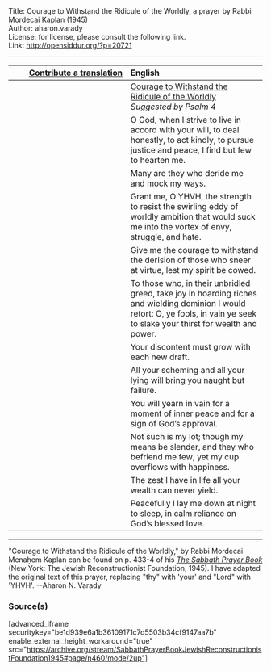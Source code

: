 <html>
<head></head>
<body>
Title: Courage to Withstand the Ridicule of the Worldly, a prayer by Rabbi Mordecai Kaplan (1945)<br />
Author: aharon.varady<br />
License: for license, please consult the following link.<br />
Link: <a href="http://opensiddur.org/?p=20721">http://opensiddur.org/?p=20721</a>
<p />
<hr />

<table style="margin-left: auto;margin-right: auto;" class="draggable">
<thead><tr><th id="x" style="text-align: right;"><a href="/contributing/upload/">Contribute a translation</a></th><th style="text-align: left;">English</th></tr></thead>
<tbody>
<tr><td style="vertical-align:top;" width="46%">
<div class="liturgy"><span lang="he">

</span></div></td>
 
<td style="vertical-align:top;" width="53%">
<div class="english">
<u>Courage to Withstand the Ridicule of the Worldly</u>
<em>Suggested by Psalm 4</em>
</div></td></tr>


<tr><td style="vertical-align:top;" width="46%">
<div class="liturgy"><span lang="he">

</span></div></td>
 
<td style="vertical-align:top;" width="53%">
<div class="english">
O God, 
when I strive to live 
in accord with your will, 
to deal honestly, 
to act kindly, 
to pursue justice and peace, 
I find but few to hearten me.
</div></td></tr>


<tr><td style="vertical-align:top;" width="46%">
<div class="liturgy"><span lang="he">

</span></div></td>
 
<td style="vertical-align:top;" width="53%">
<div class="english">
Many are they 
who deride me 
and mock my ways.
</div></td></tr>


<tr><td style="vertical-align:top;" width="46%">
<div class="liturgy"><span lang="he">

</span></div></td>
 
<td style="vertical-align:top;" width="53%">
<div class="english">
Grant me, O YHVH, 
the strength to resist 
the swirling eddy of worldly ambition 
that would suck me into the vortex 
of envy, 
struggle, 
and hate.
</div></td></tr>


<tr><td style="vertical-align:top;" width="46%">
<div class="liturgy"><span lang="he">

</span></div></td>
 
<td style="vertical-align:top;" width="53%">
<div class="english">
Give me the courage 
to withstand the derision 
of those who sneer at virtue, 
lest my spirit be cowed.
</div></td></tr>


<tr><td style="vertical-align:top;" width="46%">
<div class="liturgy"><span lang="he">

</span></div></td>
 
<td style="vertical-align:top;" width="53%">
<div class="english">
To those who, 
in their unbridled greed, 
take joy in hoarding riches 
and wielding dominion 
I would retort: 
O, ye fools, 
in vain ye seek 
to slake your thirst 
for wealth and power.
</div></td></tr>


<tr><td style="vertical-align:top;" width="46%">
<div class="liturgy"><span lang="he">

</span></div></td>
 
<td style="vertical-align:top;" width="53%">
<div class="english">
Your discontent must grow with each new draft.
</div></td></tr>


<tr><td style="vertical-align:top;" width="46%">
<div class="liturgy"><span lang="he">

</span></div></td>
 
<td style="vertical-align:top;" width="53%">
<div class="english">
All your scheming 
and all your lying 
will bring you naught but failure.
</div></td></tr>


<tr><td style="vertical-align:top;" width="46%">
<div class="liturgy"><span lang="he">

</span></div></td>
 
<td style="vertical-align:top;" width="53%">
<div class="english">
You will yearn in vain 
for a moment of inner peace 
and for a sign of God’s approval.
</div></td></tr>


<tr><td style="vertical-align:top;" width="46%">
<div class="liturgy"><span lang="he">

</span></div></td>
 
<td style="vertical-align:top;" width="53%">
<div class="english">
Not such is my lot; 
though my means be slender, 
and they who befriend me few, 
yet my cup overflows with happiness.
</div></td></tr>


<tr><td style="vertical-align:top;" width="46%">
<div class="liturgy"><span lang="he">

</span></div></td>
 
<td style="vertical-align:top;" width="53%">
<div class="english">
The zest I have in life 
all your wealth can never yield.
</div></td></tr>


<tr><td style="vertical-align:top;" width="46%">
<div class="liturgy"><span lang="he">

</span></div></td>
 
<td style="vertical-align:top;" width="53%">
<div class="english">
Peacefully I lay me down at night to sleep, 
in calm reliance on God’s blessed love.
</div></td></tr>
</tbody></table>

<hr />

"Courage to Withstand the Ridicule of the Worldly," by Rabbi Mordecai Menaḥem Kaplan can be found on p. 433-4 of his <em><a href="https://opensiddur.org/compilations/siddurim/sabbath-prayer-book-by-mordecai-kaplan-1945/">The Sabbath Prayer Book</a></em> (New York: The Jewish Reconstructionist Foundation, 1945). I have adapted the original text of this prayer, replacing "thy" with 'your' and "Lord" with 'YHVH'. --Aharon N. Varady

<h3>Source(s)</h3>

[advanced_iframe securitykey="be1d939e6a1b36109171c7d5503b34cf9147aa7b" enable_external_height_workaround="true" src="https://archive.org/stream/SabbathPrayerBookJewishReconstructionistFoundation1945#page/n460/mode/2up"]
</body>
</html>